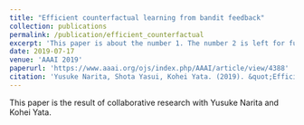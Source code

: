 ```yaml
---
title: "Efficient counterfactual learning from bandit feedback"
collection: publications
permalink: /publication/efficient_counterfactual
excerpt: 'This paper is about the number 1. The number 2 is left for future work.'
date: 2019-07-17
venue: 'AAAI 2019'
paperurl: 'https://www.aaai.org/ojs/index.php/AAAI/article/view/4388'
citation: 'Yusuke Narita, Shota Yasui, Kohei Yata. (2019). &quot;Efficient counterfactual learning from bandit feedback.&quot; <i>Journal 1</i>. 1(1).'
---
```

This paper is the result of collaborative research with Yusuke Narita and Kohei Yata.
